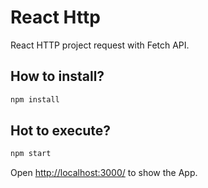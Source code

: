 # React Http

React HTTP project request with Fetch API.

## How to install?

```sh
npm install
```

## Hot to execute?

```sh
npm start
```

Open [http://localhost:3000/](http://localhost:3000/) to show the App.
